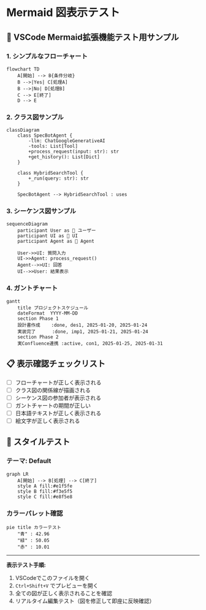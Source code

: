 # Mermaid 図表示テスト

## 🧪 **VSCode Mermaid拡張機能テスト用サンプル**

### **1. シンプルなフローチャート**
```mermaid
flowchart TD
    A[開始] --> B{条件分岐}
    B -->|Yes| C[処理A]
    B -->|No| D[処理B]
    C --> E[終了]
    D --> E
```

### **2. クラス図サンプル**
```mermaid
classDiagram
    class SpecBotAgent {
        -llm: ChatGoogleGenerativeAI
        -tools: List[Tool]
        +process_request(input: str): str
        +get_history(): List[Dict]
    }
    
    class HybridSearchTool {
        +_run(query: str): str
    }
    
    SpecBotAgent --> HybridSearchTool : uses
```

### **3. シーケンス図サンプル**
```mermaid
sequenceDiagram
    participant User as 👤 ユーザー
    participant UI as 🎨 UI
    participant Agent as 🧠 Agent
    
    User->>UI: 質問入力
    UI->>Agent: process_request()
    Agent-->>UI: 回答
    UI-->>User: 結果表示
```

### **4. ガントチャート**
```mermaid
gantt
    title プロジェクトスケジュール
    dateFormat  YYYY-MM-DD
    section Phase 1
    設計書作成    :done, des1, 2025-01-20, 2025-01-24
    実装完了      :done, imp1, 2025-01-21, 2025-01-24
    section Phase 2
    実Confluence連携 :active, con1, 2025-01-25, 2025-01-31
```

## 📋 **表示確認チェックリスト**

- [ ] フローチャートが正しく表示される
- [ ] クラス図の関係線が描画される
- [ ] シーケンス図の参加者が表示される
- [ ] ガントチャートの期間が正しい
- [ ] 日本語テキストが正しく表示される
- [ ] 絵文字が正しく表示される

## 🎨 **スタイルテスト**

### **テーマ: Default**
```mermaid
graph LR
    A[開始] --> B[処理] --> C[終了]
    style A fill:#e1f5fe
    style B fill:#f3e5f5
    style C fill:#e8f5e8
```

### **カラーパレット確認**
```mermaid
pie title カラーテスト
    "青" : 42.96
    "緑" : 50.05
    "赤" : 10.01
```

---

**表示テスト手順:**
1. VSCodeでこのファイルを開く
2. `Ctrl+Shift+V` でプレビューを開く
3. 全ての図が正しく表示されることを確認
4. リアルタイム編集テスト（図を修正して即座に反映確認） 